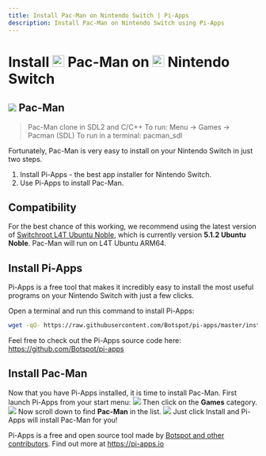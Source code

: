 ```yaml
---
title: Install Pac-Man on Nintendo Switch | Pi-Apps
description: Install Pac-Man on Nintendo Switch using Pi-Apps
---
```

<div class="simple-install-content content">

# Install <img src="/img/app-icons/Pac-Man/icon-64.png" height=24> Pac-Man on <img src=/img/other-icons/switch-icon.svg height=24> Nintendo Switch

## <img src="/img/app-icons/Pac-Man/icon-64.png"> Pac-Man
> Pac-Man clone in SDL2 and C/C++
> To run: Menu -> Games -> Pacman (SDL)
> To run in a terminal: pacman_sdl

Fortunately, Pac-Man is very easy to install on your Nintendo Switch in just two steps.
1. Install Pi-Apps - the best app installer for Nintendo Switch.
2. Use Pi-Apps to install Pac-Man.
</div>
<div class="simple-install-content content">

## Compatibility
For the best chance of this working, we recommend using the latest version of [Switchroot L4T Ubuntu Noble](https://wiki.switchroot.org/wiki/linux/l4t-ubuntu-noble-installation-guide), which is currently version **5.1.2 Ubuntu Noble**.
Pac-Man will run on L4T Ubuntu ARM64.
</div>
<div class="simple-install-content content">

## Install Pi-Apps

Pi-Apps is a free tool that makes it incredibly easy to install the most useful programs on your Nintendo Switch with just a few clicks.

Open a terminal and run this command to install Pi-Apps:
```bash
wget -qO- https://raw.githubusercontent.com/Botspot/pi-apps/master/install | bash
```
Feel free to check out the Pi-Apps source code here: https://github.com/Botspot/pi-apps
</div>
<div class="simple-install-content content">

## Install Pac-Man

Now that you have Pi-Apps installed, it is time to install Pac-Man.
First launch Pi-Apps from your start menu:
<img src="/img/start-menu.png">
Then click on the <b>Games</b> category.
<img src="/img/category-selections/Games.png">
Now scroll down to find <b>Pac-Man</b> in the list.
<img src="/img/app-icons/Pac-Man/app-selection.png">
Just click Install and Pi-Apps will install Pac-Man for you!
</div>
<div class="simple-install-content content">

Pi-Apps is a free and open source tool made by [Botspot and other contributors](/about/#contributors). Find out more at https://pi-apps.io
</div>
